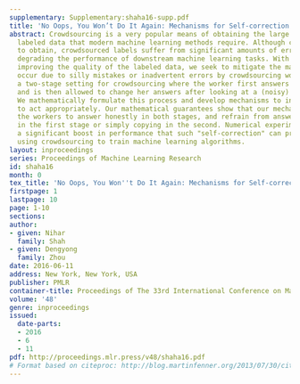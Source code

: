 ```yaml
---
supplementary: Supplementary:shaha16-supp.pdf
title: 'No Oops, You Won’t Do It Again: Mechanisms for Self-correction in Crowdsourcing'
abstract: Crowdsourcing is a very popular means of obtaining the large amounts of
  labeled data that modern machine learning methods require. Although cheap and fast
  to obtain, crowdsourced labels suffer from significant amounts of error, thereby
  degrading the performance of downstream machine learning tasks. With the goal of
  improving the quality of the labeled data, we seek to mitigate the many errors that
  occur due to silly mistakes or inadvertent errors by crowdsourcing workers. We propose
  a two-stage setting for crowdsourcing where the worker first answers the questions,
  and is then allowed to change her answers after looking at a (noisy) reference answer.
  We mathematically formulate this process and develop mechanisms to incentivize workers
  to act appropriately. Our mathematical guarantees show that our mechanism incentivizes
  the workers to answer honestly in both stages, and refrain from answering randomly
  in the first stage or simply copying in the second. Numerical experiments reveal
  a significant boost in performance that such "self-correction" can provide when
  using crowdsourcing to train machine learning algorithms.
layout: inproceedings
series: Proceedings of Machine Learning Research
id: shaha16
month: 0
tex_title: 'No Oops, You Won''t Do It Again: Mechanisms for Self-correction in Crowdsourcing'
firstpage: 1
lastpage: 10
page: 1-10
sections: 
author:
- given: Nihar
  family: Shah
- given: Dengyong
  family: Zhou
date: 2016-06-11
address: New York, New York, USA
publisher: PMLR
container-title: Proceedings of The 33rd International Conference on Machine Learning
volume: '48'
genre: inproceedings
issued:
  date-parts:
  - 2016
  - 6
  - 11
pdf: http://proceedings.mlr.press/v48/shaha16.pdf
# Format based on citeproc: http://blog.martinfenner.org/2013/07/30/citeproc-yaml-for-bibliographies/
---
```

